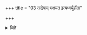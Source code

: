 +++
title = "03 तद्येषाम् भक्षयत इत्यध्वर्युर्होता"

+++

<details><summary>थिते</summary>

3. Then (the cups) about which (it is said) “the two drink.” it means the Hotr and a Adhvaryu (drink); ... “the (three) drink" it means that the two Adhvaryus (i.e. the Adhvaryu and the Pratiprasthātr̥) and the Hotr̥ (drink)... “(one) drinks", it means that the each one (entitled) drinks.   
</details>
